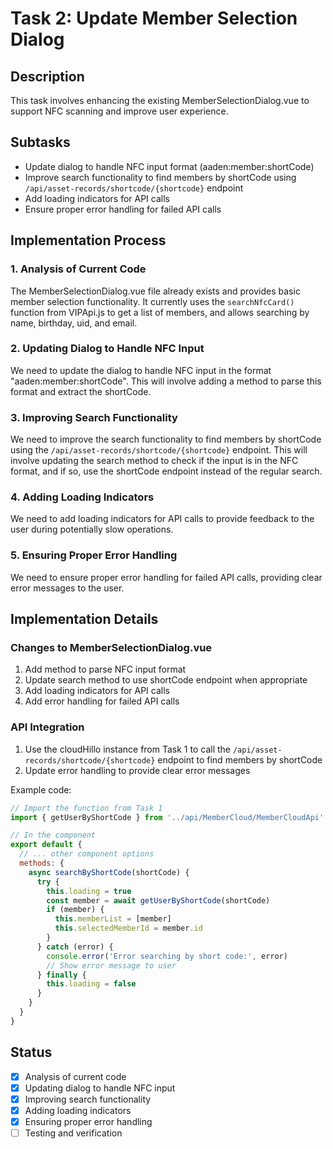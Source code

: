 # Task 2: Update Member Selection Dialog

## Description
This task involves enhancing the existing MemberSelectionDialog.vue to support NFC scanning and improve user experience.

## Subtasks
- Update dialog to handle NFC input format (aaden:member:shortCode)
- Improve search functionality to find members by shortCode using `/api/asset-records/shortcode/{shortcode}` endpoint
- Add loading indicators for API calls
- Ensure proper error handling for failed API calls

## Implementation Process

### 1. Analysis of Current Code
The MemberSelectionDialog.vue file already exists and provides basic member selection functionality. It currently uses the `searchNfcCard()` function from VIPApi.js to get a list of members, and allows searching by name, birthday, uid, and email.

### 2. Updating Dialog to Handle NFC Input
We need to update the dialog to handle NFC input in the format "aaden:member:shortCode". This will involve adding a method to parse this format and extract the shortCode.

### 3. Improving Search Functionality
We need to improve the search functionality to find members by shortCode using the `/api/asset-records/shortcode/{shortcode}` endpoint. This will involve updating the search method to check if the input is in the NFC format, and if so, use the shortCode endpoint instead of the regular search.

### 4. Adding Loading Indicators
We need to add loading indicators for API calls to provide feedback to the user during potentially slow operations.

### 5. Ensuring Proper Error Handling
We need to ensure proper error handling for failed API calls, providing clear error messages to the user.

## Implementation Details

### Changes to MemberSelectionDialog.vue
1. Add method to parse NFC input format
2. Update search method to use shortCode endpoint when appropriate
3. Add loading indicators for API calls
4. Add error handling for failed API calls

### API Integration
1. Use the cloudHillo instance from Task 1 to call the `/api/asset-records/shortcode/{shortcode}` endpoint to find members by shortCode
2. Update error handling to provide clear error messages

Example code:
```javascript
// Import the function from Task 1
import { getUserByShortCode } from '../api/MemberCloud/MemberCloudApi'

// In the component
export default {
  // ... other component options
  methods: {
    async searchByShortCode(shortCode) {
      try {
        this.loading = true
        const member = await getUserByShortCode(shortCode)
        if (member) {
          this.memberList = [member]
          this.selectedMemberId = member.id
        }
      } catch (error) {
        console.error('Error searching by short code:', error)
        // Show error message to user
      } finally {
        this.loading = false
      }
    }
  }
}
```

## Status
- [x] Analysis of current code
- [x] Updating dialog to handle NFC input
- [x] Improving search functionality
- [x] Adding loading indicators
- [x] Ensuring proper error handling
- [ ] Testing and verification
